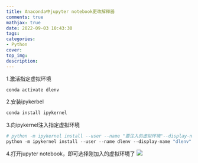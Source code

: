 ```yaml
---
title: Anaconda中jupyter notebook更改解释器
comments: true
mathjax: true
date: 2022-09-03 10:43:30
tags:
categories:
- Python
cover:
top_img:
description:
---
```

<script type="text/javascript" src="/js/src/bai.js"></script>

1.激活指定虚拟环境
```python
conda activate dlenv
```

2.安装ipykerbel
```python
conda install ipykernel
```

3.向ipykernel注入指定虚拟环境
```python
# python -m ipykernel install --user --name "要注入的虚拟环境"--display-name "显示名称"
python -m ipykernel install --user --name dlenv --display-name "dlenv"

```

4.打开jupyter notebook，即可选择刚加入的虚拟环境了
![](https://image.geoer.cn/20220903104654.png)




